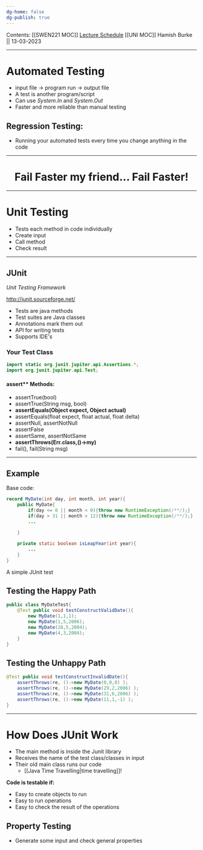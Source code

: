 ```yaml
---
dg-home: false
dg-publish: true
---
```

Contents: [[SWEN221 MOC]]
[Lecture Schedule](https://ecs.wgtn.ac.nz/Courses/SWEN221_2023T1/LectureSchedule)
[[UNI MOC]]
Hamish Burke || 13-03-2023
***

# Automated Testing

- input file -> program run -> output file
- A test is another program/script
- Can use *System.In* and *System.Out*
- Faster and more reliable than manual testing

## Regression Testing:

- Running your automated tests every time you change anything in the code

***

<h1 align="center">
Fail Faster my friend... Fail Faster!
</h1>

***

# Unit Testing

- Tests each method in code individually
- Create input
- Call method
- Check result

***

## JUnit

*Unit Testing Framework*

<http://junit.sourceforge.net/>
- Tests are java methods
- Test suites are Java classes
- Annotations mark them out
- API for writing tests
- Supports IDE's

### Your Test Class

```java
import static org.junit.jupiter.api.Assertions.*;
import org.junit.jupiter.api.Test;
```

#### assert** Methods:

- assertTrue(bool)
- assertTrue(String msg, bool)
- **assertEquals(Object expect, Object actual)**
- assertEquals(float expect, float actual, float delta)
- assertNull, assertNotNull
- assertFalse
- assertSame, assertNotSame
- **assertThrows(Err.class,()->my)**
- fail(), fail(String msg)

***

## Example

Base code:

```java
record MyDate(int day, int month, int year){
	public MyDate{
		if(day <= 0 || month < 0){throw new RuntimeException(/**/);}
		if(day > 31 || month > 12){throw new RuntimeException(/**/);}
		...
		
	}

	private static boolean isLeapYear(int year){
		...
	}
}
```

A simple JUnit test

## Testing the Happy Path

```java
public class MyDateTest{
	@Test public void testConstructValidDate(){
		new MyDate(1,1,1);
		new MyDate(1,5,2006);
		new MyDate(28,5,2004);
		new MyDate(4,3,2004);
	}
}
```

## Testing the Unhappy Path

```java
@Test public void testConstructInvalidDate(){
	assertThrows(re, ()->new MyDate(0,0,0) );
	assertThrows(re, ()->new MyDate(29,2,2006) );
	assertThrows(re, ()->new MyDate(31,6,2006) );
	assertThrows(re, ()->new MyDate(11,1,-1) );
}
```

***

# How Does JUnit Work

- The main method is inside the Junit library
- Receives the name of the test class/classes in input
- Their old main class runs our code
	- [[Java Time Travelling|time travelling]]!

**Code is testable if:**
- Easy to create objects to run
- Easy to run operations
- Easy to check the result of the operations

## Property Testing

- Generate some input and check general properties